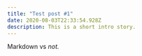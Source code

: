 ```yaml
---
title: "Test post #1"
date: 2020-08-03T22:33:54.928Z
description: This is a short intro story.
---
```

Markdown vs *not.*